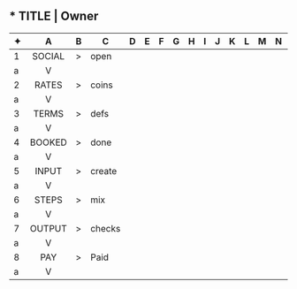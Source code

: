 ## * TITLE | Owner
✦|A|B|C|D|E|F|G|H|I|J|K|L|M|N|O|P|Q|R|S|T|U|V|W|X|Y|Z|
-|:-:|-|-|-|-|-|-|-|-|-|-|-|-|-|-|-|-|-|-|-|-|-|-|-|-|-|
1|SOCIAL|>|open| | | | | | | | | | | | | | | | | | | | | | |
a|V| | | | | | | | | | | | | | | | | | | | | | | | |
2|RATES|>|coins| | | | | | | | | | | | | | | | | | | | | | |
a|V| | | | | | | | | | | | | | | | | | | | | | | | |
3|TERMS|>|defs| | | | | | | | | | | | | | | | | | | | | | |
a|V| | | | | | | | | | | | | | | | | | | | | | | | |
4|BOOKED|>|done| | | | | | | | | | | | | | | | | | | | | | |
a|V| | | | | | | | | | | | | | | | | | | | | | | | |
5|INPUT|>|create| | | | | | | | | | | | | | | | | | | | | | |
a|V| | | | | | | | | | | | | | | | | | | | | | | | |
6|STEPS|>|mix| | | | | | | | | | | | | | | | | | | | | | |
a|V| | | | | | | | | | | | | | | | | | | | | | | | |
7|OUTPUT|>|checks| | | | | | | | | | | | | | | | | | | | | | |
a|V| | | | | | | | | | | | | | | | | | | | | | | | |
8|PAY|>|Paid| | | | | | | | | | | | | | | | | | | | | | |
a|V| | | | | | | | | | | | | | | | | | | | | | | | |